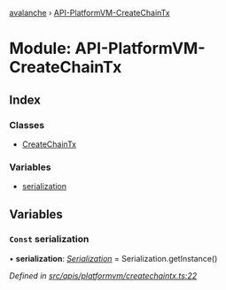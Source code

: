 [avalanche](../README.md) › [API-PlatformVM-CreateChainTx](api_platformvm_createchaintx.md)

# Module: API-PlatformVM-CreateChainTx

## Index

### Classes

* [CreateChainTx](../classes/api_platformvm_createchaintx.createchaintx.md)

### Variables

* [serialization](api_platformvm_createchaintx.md#const-serialization)

## Variables

### `Const` serialization

• **serialization**: *[Serialization](../classes/utils_serialization.serialization.md)* = Serialization.getInstance()

*Defined in [src/apis/platformvm/createchaintx.ts:22](https://github.com/ava-labs/avalanchejs/blob/8033096/src/apis/platformvm/createchaintx.ts#L22)*
